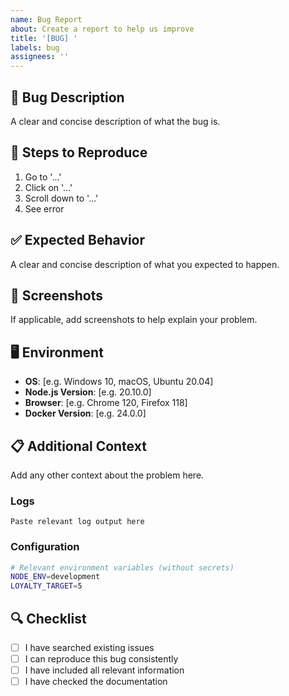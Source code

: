 ```yaml
---
name: Bug Report
about: Create a report to help us improve
title: '[BUG] '
labels: bug
assignees: ''
---
```


## 🐛 **Bug Description**

A clear and concise description of what the bug is.

## 📝 **Steps to Reproduce**

1. Go to '...'
2. Click on '...'
3. Scroll down to '...'
4. See error

## ✅ **Expected Behavior**

A clear and concise description of what you expected to happen.

## 📸 **Screenshots**

If applicable, add screenshots to help explain your problem.

## 🖥️ **Environment**

- **OS**: [e.g. Windows 10, macOS, Ubuntu 20.04]
- **Node.js Version**: [e.g. 20.10.0]
- **Browser**: [e.g. Chrome 120, Firefox 118]
- **Docker Version**: [e.g. 24.0.0]

## 📋 **Additional Context**

Add any other context about the problem here.

### **Logs**

```
Paste relevant log output here
```

### **Configuration**

```bash
# Relevant environment variables (without secrets)
NODE_ENV=development
LOYALTY_TARGET=5
```

## 🔍 **Checklist**

- [ ] I have searched existing issues
- [ ] I can reproduce this bug consistently
- [ ] I have included all relevant information
- [ ] I have checked the documentation
